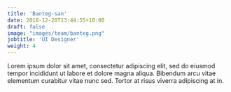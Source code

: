 ```yaml
---
title: 'Banteg-san'
date: 2018-12-20T13:44:55+10:00
draft: false
image: "images/team/banteg.png"
jobtitle: 'UI Designer'
weight: 4
---
```


Lorem ipsum dolor sit amet, consectetur adipiscing elit, sed do eiusmod tempor incididunt ut labore et dolore magna aliqua. Bibendum arcu vitae elementum curabitur vitae nunc sed. Tortor at risus viverra adipiscing at in.
